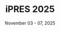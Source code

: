 ---
date: November 03 - 07, 2025
layout: ipres
location: Wellington, New Zealand
parent: iPRES
proceedings_full: ''
proceedings_ideals: ''
proceedings_osf: ''
proceedings_phaidra: ''
session_recordings: ''
title: iPRES 2025
website: ''
website_mirror_ipres: ''
website_status: ''
year: 2025
---